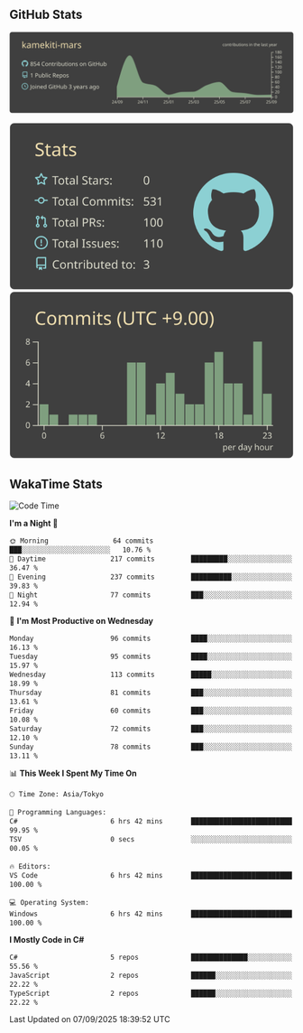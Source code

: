 ## GitHub Stats
[![](https://raw.githubusercontent.com/kamekiti-mars/kamekiti-mars/main/profile-summary-card-output/zenburn/0-profile-details.svg)](https://github.com/vn7n24fzkq/github-profile-summary-cards)
<!-- [![](https://raw.githubusercontent.com/kamekiti-mars/kamekiti-mars/main/profile-summary-card-output/zenburn/1-repos-per-language.svg)](https://github.com/vn7n24fzkq/github-profile-summary-cards) [![](https://raw.githubusercontent.com/kamekiti-mars/kamekiti-mars/main/profile-summary-card-output/zenburn/2-most-commit-language.svg)](https://github.com/vn7n24fzkq/github-profile-summary-cards) -->
[![](https://raw.githubusercontent.com/kamekiti-mars/kamekiti-mars/main/profile-summary-card-output/zenburn/3-stats.svg)](https://github.com/vn7n24fzkq/github-profile-summary-cards) [![](https://raw.githubusercontent.com/kamekiti-mars/kamekiti-mars/main/profile-summary-card-output/zenburn/4-productive-time.svg)](https://github.com/vn7n24fzkq/github-profile-summary-cards)

## WakaTime Stats
<!--START_SECTION:waka-->
![Code Time](http://img.shields.io/badge/Code%20Time-242%20hrs%2043%20mins-blue)

**I'm a Night 🦉** 

```text
🌞 Morning                64 commits          ███░░░░░░░░░░░░░░░░░░░░░░   10.76 % 
🌆 Daytime                217 commits         █████████░░░░░░░░░░░░░░░░   36.47 % 
🌃 Evening                237 commits         ██████████░░░░░░░░░░░░░░░   39.83 % 
🌙 Night                  77 commits          ███░░░░░░░░░░░░░░░░░░░░░░   12.94 % 
```
📅 **I'm Most Productive on Wednesday** 

```text
Monday                   96 commits          ████░░░░░░░░░░░░░░░░░░░░░   16.13 % 
Tuesday                  95 commits          ████░░░░░░░░░░░░░░░░░░░░░   15.97 % 
Wednesday                113 commits         █████░░░░░░░░░░░░░░░░░░░░   18.99 % 
Thursday                 81 commits          ███░░░░░░░░░░░░░░░░░░░░░░   13.61 % 
Friday                   60 commits          ███░░░░░░░░░░░░░░░░░░░░░░   10.08 % 
Saturday                 72 commits          ███░░░░░░░░░░░░░░░░░░░░░░   12.10 % 
Sunday                   78 commits          ███░░░░░░░░░░░░░░░░░░░░░░   13.11 % 
```


📊 **This Week I Spent My Time On** 

```text
🕑︎ Time Zone: Asia/Tokyo

💬 Programming Languages: 
C#                       6 hrs 42 mins       █████████████████████████   99.95 % 
TSV                      0 secs              ░░░░░░░░░░░░░░░░░░░░░░░░░   00.05 % 

🔥 Editors: 
VS Code                  6 hrs 42 mins       █████████████████████████   100.00 % 

💻 Operating System: 
Windows                  6 hrs 42 mins       █████████████████████████   100.00 % 
```

**I Mostly Code in C#** 

```text
C#                       5 repos             ██████████████░░░░░░░░░░░   55.56 % 
JavaScript               2 repos             ██████░░░░░░░░░░░░░░░░░░░   22.22 % 
TypeScript               2 repos             ██████░░░░░░░░░░░░░░░░░░░   22.22 % 
```




 Last Updated on 07/09/2025 18:39:52 UTC
<!--END_SECTION:waka-->
